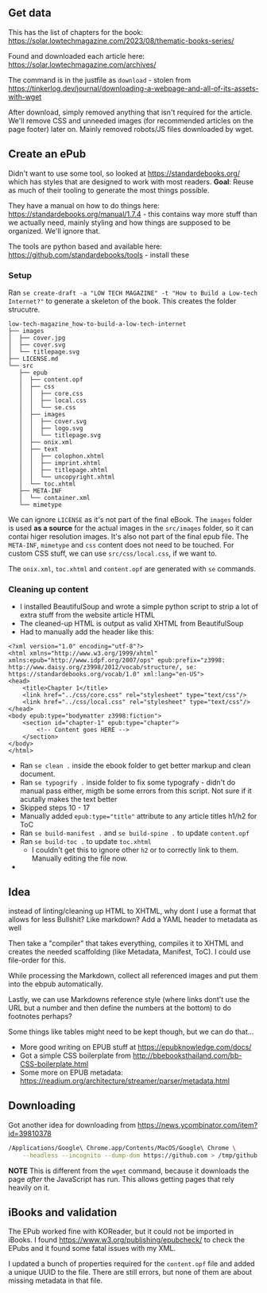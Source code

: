 ## Get data

This has the list of chapters for the book: https://solar.lowtechmagazine.com/2023/08/thematic-books-series/

Found and downloaded each article here: https://solar.lowtechmagazine.com/archives/

The command is in the justfile as `download` - stolen from https://tinkerlog.dev/journal/downloading-a-webpage-and-all-of-its-assets-with-wget

After download, simply removed anything that isn't required for the article. We'll remove CSS and unneeded images (for recommended articles on the page footer) later on. Mainly removed robots/JS files downloaded by wget.

## Create an ePub

Didn't want to use some tool, so looked at https://standardebooks.org/ which has styles that are designed to work with most readers. **Goal**: Reuse as much of their tooling to generate the most things possible.

They have a manual on how to do things here: https://standardebooks.org/manual/1.7.4 - this contains way more stuff than we actually need, mainly styling and how things are supposed to be organized. We'll ignore that.

The tools are python based and available here: https://github.com/standardebooks/tools - install these

### Setup

Ran `se create-draft -a "LOW TECH MAGAZINE" -t "How to Build a Low-tech Internet?"` to generate a skeleton of the book. This creates the folder strucutre.

```
low-tech-magazine_how-to-build-a-low-tech-internet
├── images
│  ├── cover.jpg
│  ├── cover.svg
│  └── titlepage.svg
├── LICENSE.md
└── src
   ├── epub
   │  ├── content.opf
   │  ├── css
   │  │  ├── core.css
   │  │  ├── local.css
   │  │  └── se.css
   │  ├── images
   │  │  ├── cover.svg
   │  │  ├── logo.svg
   │  │  └── titlepage.svg
   │  ├── onix.xml
   │  ├── text
   │  │  ├── colophon.xhtml
   │  │  ├── imprint.xhtml
   │  │  ├── titlepage.xhtml
   │  │  └── uncopyright.xhtml
   │  └── toc.xhtml
   ├── META-INF
   │  └── container.xml
   └── mimetype
```

We can ignore `LICENSE` as it's not part of the final eBook.
The `images` folder is used **as a source** for the actual images in the `src/images` folder, so it can contai higer resolution images. It's also not part of the final epub file.
The `META-INF`, `mimetype` and `css` content does not need to be touched. For custom CSS stuff, we can use `src/css/local.css`, if we want to.

The `onix.xml`, `toc.xhtml` and `content.opf` are generated with `se` commands.

### Cleaning up content

* I installed BeautifulSoup and wrote a simple python script to strip a lot of extra stuff from the website article HTML
* The cleaned-up HTML is output as valid XHTML from BeautifulSoup
* Had to manually add the header like this:

```xhtml
<?xml version="1.0" encoding="utf-8"?>
<html xmlns="http://www.w3.org/1999/xhtml" xmlns:epub="http://www.idpf.org/2007/ops" epub:prefix="z3998: http://www.daisy.org/z3998/2012/vocab/structure/, se: https://standardebooks.org/vocab/1.0" xml:lang="en-US">
<head>
	<title>Chapter 1</title>
	<link href="../css/core.css" rel="stylesheet" type="text/css"/>
	<link href="../css/local.css" rel="stylesheet" type="text/css"/>
</head>
<body epub:type="bodymatter z3998:fiction">
	<section id="chapter-1" epub:type="chapter">
		<!-- Content goes HERE -->
	</section>
</body>
</html>
```

* Ran `se clean .` inside the ebook folder to get better markup and clean document.
* Ran `se typogrify .` inside folder to fix some typografy - didn't do manual pass either, migth be some errors from this script. Not sure if it acutally makes the text better
* Skipped steps 10 - 17
* Manually added `epub:type="title"` attribute to any article titles h1/h2 for ToC
* Ran `se build-manifest .` and `se build-spine .` to update `content.opf`
* Ran `se build-toc .` to update `toc.xhtml`
   * I couldn't get this to ignore other `h2` or to correctly link to them. Manually editing the file now.
* 

## Idea

instead of linting/cleaning up HTML to XHTML, why dont I use a format that allows for less Bullshit? Like markdown? Add a YAML header to metadata as well

Then take a "compiler" that takes everything, compiles it to XHTML and creates the needed scaffolding (like Metadata, Manifest, ToC). I could use file-order for this.

While processing the Markdown, collect all referenced images and put them into the ebpub automatically.

Lastly, we can use Markdowns reference style (where links dont't use the URL but a number and then define the numbers at the bottom) to do footnotes perhaps?

Some things like tables might need to be kept though, but we can do that...

* More good writing on EPUB stuff at https://epubknowledge.com/docs/
* Got a simple CSS boilerplate from http://bbebooksthailand.com/bb-CSS-boilerplate.html
* Some more on EPUB metadata: https://readium.org/architecture/streamer/parser/metadata.html

## Downloading

Got another idea for downloading from https://news.ycombinator.com/item?id=39810378

```bash
/Applications/Google\ Chrome.app/Contents/MacOS/Google\ Chrome \
    --headless --incognito --dump-dom https://github.com > /tmp/github.html
```

**NOTE** This is different from the `wget` command, because it downloads the page _after_ the JavaScript has run. This allows getting pages that rely heavily on it.

## iBooks and validation

The EPub worked fine with KOReader, but it could not be imported in iBooks. I found https://www.w3.org/publishing/epubcheck/ to check the EPubs and it found some fatal issues with my XML.

I updated a bunch of properties required for the `content.opf` file and added a unique UUID to the file. There are still errors, but none of them are about missing metadata in that file.
